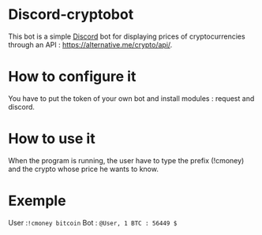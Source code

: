 # Discord-cryptobot

This bot is a simple [Discord](https://discordapp.com) bot for displaying prices of cryptocurrencies through an API : https://alternative.me/crypto/api/.

# How to configure it

You have to put the token of your own bot and install modules : request and discord.

# How to use it

When the program is running, the user have to type the prefix (!cmoney) and the crypto whose price he wants to know.

# Exemple

User :`!cmoney bitcoin`
Bot : `@User, 1 BTC : 56449 $`
